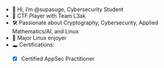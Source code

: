 
- 👋 Hi, I’m @supasuge, Cybersecurity Student
- 🎌 CTF Player with Team L3ak
- 🛠️ Passionate about Cryptography, Cybersecurity, Applied Mathematics/AI, and Linux
- 🐧 Major Linux enjoyer
- 🕳 Certifications:
  - [x] Certified AppSec Practitioner
  



<!---
supasuge/supasuge is a ✨ special ✨ repository because its `README.md` (this file) appears on your GitHub profile.
You can click the Preview link to take a look at your changes.
--->
